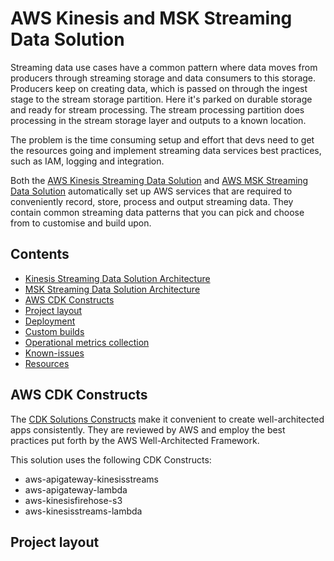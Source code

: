 # AWS Kinesis and MSK Streaming Data Solution

Streaming data use cases have a common pattern where data moves from producers through streaming storage and data consumers to this storage. Producers keep on creating data, which is passed on through the ingest stage to the stream storage partition. Here it's parked on durable storage and ready for stream processing. The stream processing partition does processing in the stream storage layer and outputs to a known location.

The problem is the time consuming setup and effort that devs need to get the resources going and implement streaming data services best practices, such as IAM, logging and integration.

Both the [AWS Kinesis Streaming Data Solution](https://aws.amazon.com/solutions/implementations/aws-streaming-data-solution-for-amazon-kinesis) and [AWS MSK Streaming Data Solution](https://aws.amazon.com/solutions/implementations/aws-streaming-data-solution-for-msk) automatically set up AWS services that are required to conveniently record, store, process and output streaming data. They contain common streaming data patterns that you can pick and choose from to customise and build upon.

## Contents
- [Kinesis Streaming Data Solution Architecture](source/docs/README-Kinesis.md)
- [MSK Streaming Data Solution Architecture](source/docs/README-MSK.md)
- [AWS CDK Constructs](#aws-cdk-constructs)
- [Project layout](#project-layout)
- [Deployment](#deployment)
- [Custom builds](#creating-a-custom-build)
- [Operational metrics collection](#collection-of-operational-metrics)
- [Known-issues](#known-issues)
- [Resources](#resources)

## AWS CDK Constructs
The [CDK Solutions Constructs](https://aws.amazon.com/solutions/constructs/) make it convenient to create well-architected apps consistently. They are reviewed by AWS and employ the best practices put forth by the AWS Well-Architected Framework. 

This solution uses the following CDK Constructs:
- aws-apigateway-kinesisstreams
- aws-apigateway-lambda
- aws-kinesisfirehose-s3
- aws-kinesisstreams-lambda

## Project layout 
